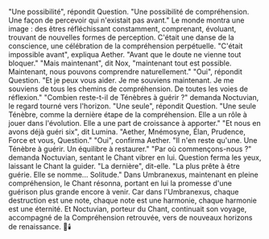 "Une possibilité",
répondit Question.
"Une possibilité de compréhension.
Une façon de percevoir
qui n'existait pas avant."
Le monde montra une image :
des êtres réfléchissant constamment,
comprenant,
évoluant,
trouvant de nouvelles formes
de perception.
C'était une danse de la conscience,
une célébration
de la compréhension perpétuelle.
"C'était impossible avant",
expliqua Aether.
"Avant que le doute
ne vienne tout bloquer."
"Mais maintenant",
dit Nox,
"maintenant tout est possible.
Maintenant,
nous pouvons comprendre
naturellement."
"Oui",
répondit Question.
"Et je peux vous aider.
Je me souviens maintenant.
Je me souviens de tous les chemins
de compréhension.
De toutes les voies
de réflexion."
"Combien reste-t-il
de Ténèbres à guérir ?"
demanda Noctuvian,
le regard tourné vers l'horizon.
"Une seule",
répondit Question.
"Une seule Ténèbre,
comme la dernière étape
de la compréhension.
Elle a un rôle à jouer
dans l'évolution.
Elle a une part de croissance
à apporter."
"Et nous en avons déjà guéri six",
dit Lumina.
"Aether, Mnémosyne, Élan,
Prudence, Force et vous,
Question."
"Oui",
confirma Aether.
"Il n'en reste qu'une.
Une Ténèbre à guérir.
Un équilibre à restaurer."
"Par où commençons-nous ?"
demanda Noctuvian,
sentant le Chant vibrer en lui.
Question ferma les yeux,
laissant le Chant la guider.
"La dernière",
dit-elle.
"La plus prête à être guérie.
Elle se nomme... Solitude."
Dans Umbranexus,
maintenant en pleine compréhension,
le Chant résonna,
portant en lui la promesse
d'une guérison plus grande
encore à venir.
Car dans l'Umbranexus,
chaque destruction est une note,
chaque note est une harmonie,
chaque harmonie est une éternité.
Et Noctuvian,
porteur du Chant,
continuait son voyage,
accompagné de la Compréhension retrouvée,
vers de nouveaux horizons
de renaissance.
🌌🕯️

